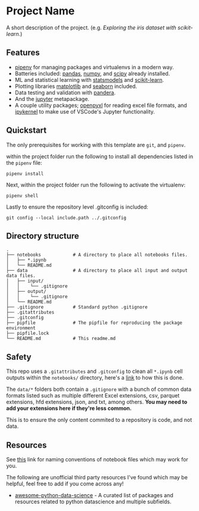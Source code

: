# Project Name

A short description of the project. (e.g. *Exploring the iris dataset with scikit-learn*.)

## Features

* [pipenv] for managing packages and virtualenvs in a modern way.
* Batteries included: [pandas], [numpy], and [scipy] already installed.
* ML and statistical learning with [statsmodels] and [scikit-learn].
* Plotting libraries [matplotlib] and [seaborn] included.
* Data testing and validation with [pandera].
* And the [jupyter] metapackage.
* A couple utility packages; [openpyxl] for reading excel file formats, and [ipykernel] to make use of VSCode's Jupyter functionality.

## Quickstart

The only prerequisites for working with this template are `git`, and `pipenv`.

within the project folder run the following to install all dependencies listed in the `pipenv` file:

    pipenv install 

Next, within the project folder run the following to activate the virtualenv:

    pipenv shell

Lastly to ensure the repository level .gitconfig is included:

    git config --local include.path ../.gitconfig


## Directory structure

```
.
├── notebooks            # A directory to place all notebooks files.
│   ├── *.ipynb
│   └── README.md
├── data                 # A directory to place all input and output data files.
│   ├── input/
│   │    └── .gitignore
│   ├── output/
│   │    └── .gitignore
│   └── README.md
├── .gitignore           # Standard python .gitignore
├── .gitattributes
├── .gitconfig
├── pipfile              # The pipfile for reproducing the package environment
├── pipfile.lock 
└── README.md            # This readme.md
```


[pipenv]: https://pipenv.pypa.io/en/latest/
[pandas]: https://pandas.pydata.org/
[numpy]: https://numpy.org/
[scipy]: https://www.scipy.org/
[seaborn]: https://seaborn.pydata.org/
[statsmodels]: https://www.statsmodels.org/stable/index.html
[scikit-learn]: https://scikit-learn.org/stable/index.html
[matplotlib]: https://matplotlib.org/
[pandera]: https://pandera.readthedocs.io/en/stable/
[ipykernel]: https://pypi.org/project/ipykernel/
[openpyxl]: https://pypi.org/project/openpyxl/
[jupyter]: https://pypi.org/project/jupyter/

## Safety

This repo uses a `.gitattributes` and `.gitconfig` to clean all `*.ipynb` cell outputs within the `notebooks/` directory, here's a [link](https://zhauniarovich.com/post/2020/2020-10-clearing-jupyter-output-p3/) to how this is done.

The `data/*` folders both contain a `.gitignore` with a bunch of common data formats listed such as multiple different Excel extensions, csv, parquet extensions, hfd extensions, json, and txt, among others. **You may need to add your extensions here if they're less common.**

This is to ensure the only content commited to a repository is code, and not data.

## Resources

See [this](https://stackoverflow.com/a/54776118) link for naming conventions of notebook files which may work for you.

The following are unofficial third party resources I've found which may be helpful, feel free to add if you come across any!

* [awesome-python-data-science](https://github.com/krzjoa/awesome-python-data-science) - A curated list of packages and resources related to python datascience and multiple subfields.
